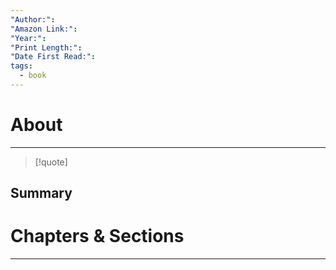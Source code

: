 ```yaml
---
"Author:": 
"Amazon Link:": 
"Year:": 
"Print Length:": 
"Date First Read:": 
tags:
  - book
---
```


# About
---

>[!quote]

## Summary


# Chapters & Sections
---

